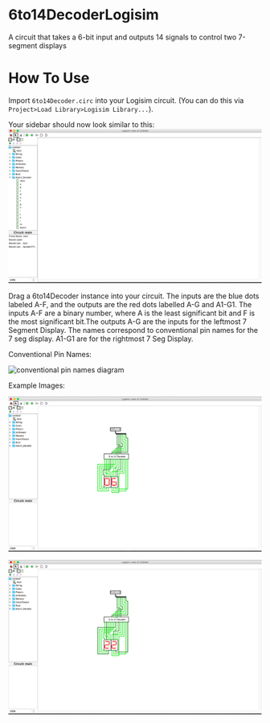 # 6to14DecoderLogisim
A circuit that takes a 6-bit input and outputs 14 signals to control two 7-segment displays

# How To Use
Import `6to14Decoder.circ` into your Logisim circuit. (You can do this via `Project>Load Library>Logisim Library...`). 

Your sidebar should now look similar to this:  ![screenshot of logisim](https://raw.githubusercontent.com/hodgeswt/6to14DecoderLogisim/master/Photos/Screen%20Shot%202016-08-22%20at%202.33.05%20PM.png)

Drag a 6to14Decoder instance into your circuit. The inputs are the blue dots labeled A-F, and the outputs are the red dots labelled A-G and A1-G1. The inputs A-F are a binary number, where A is the least significant bit and F is the most significant bit.The outputs A-G are the inputs for the leftmost 7 Segment Display. The names correspond to conventional pin names for the 7 seg display. A1-G1 are for the rightmost 7 Seg Display. 

Conventional Pin Names: 

![conventional pin names diagram](https://qph.ec.quoracdn.net/main-qimg-07bec404d36e7d3812d8c3db69c23739?convert_to_webp=true) 

Example Images:

![6 displayed](https://raw.githubusercontent.com/hodgeswt/6to14DecoderLogisim/master/Photos/Screen%20Shot%202016-08-22%20at%202.43.36%20PM.png)

![22 displayed](https://raw.githubusercontent.com/hodgeswt/6to14DecoderLogisim/master/Photos/Screen%20Shot%202016-08-22%20at%202.44.34%20PM.png)
